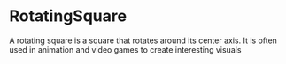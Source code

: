 # RotatingSquare
A rotating square is a square that rotates around its center axis. It is often used in animation and video games to create interesting visuals
